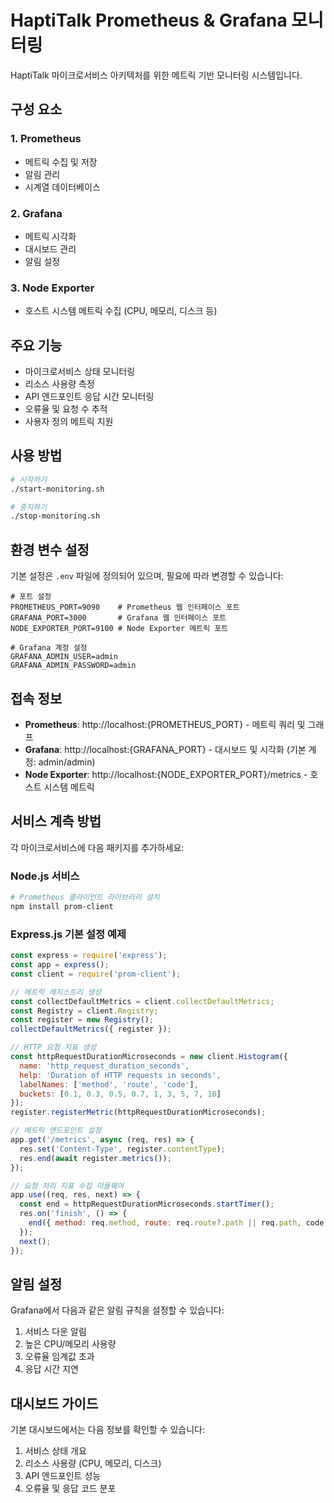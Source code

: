 # HaptiTalk Prometheus & Grafana 모니터링

HaptiTalk 마이크로서비스 아키텍처를 위한 메트릭 기반 모니터링 시스템입니다.

## 구성 요소

### 1. Prometheus
- 메트릭 수집 및 저장
- 알림 관리
- 시계열 데이터베이스

### 2. Grafana
- 메트릭 시각화
- 대시보드 관리
- 알림 설정

### 3. Node Exporter
- 호스트 시스템 메트릭 수집 (CPU, 메모리, 디스크 등)

## 주요 기능

- 마이크로서비스 상태 모니터링
- 리소스 사용량 측정
- API 엔드포인트 응답 시간 모니터링
- 오류율 및 요청 수 추적
- 사용자 정의 메트릭 지원

## 사용 방법

```bash
# 시작하기
./start-monitoring.sh

# 중지하기
./stop-monitoring.sh
```

## 환경 변수 설정

기본 설정은 `.env` 파일에 정의되어 있으며, 필요에 따라 변경할 수 있습니다:

```
# 포트 설정
PROMETHEUS_PORT=9090    # Prometheus 웹 인터페이스 포트
GRAFANA_PORT=3000       # Grafana 웹 인터페이스 포트
NODE_EXPORTER_PORT=9100 # Node Exporter 메트릭 포트

# Grafana 계정 설정
GRAFANA_ADMIN_USER=admin
GRAFANA_ADMIN_PASSWORD=admin
```

## 접속 정보

- **Prometheus**: http://localhost:{PROMETHEUS_PORT} - 메트릭 쿼리 및 그래프
- **Grafana**: http://localhost:{GRAFANA_PORT} - 대시보드 및 시각화 (기본 계정: admin/admin)
- **Node Exporter**: http://localhost:{NODE_EXPORTER_PORT}/metrics - 호스트 시스템 메트릭

## 서비스 계측 방법

각 마이크로서비스에 다음 패키지를 추가하세요:

### Node.js 서비스
```bash
# Prometheus 클라이언트 라이브러리 설치
npm install prom-client
```

### Express.js 기본 설정 예제
```javascript
const express = require('express');
const app = express();
const client = require('prom-client');

// 메트릭 레지스트리 생성
const collectDefaultMetrics = client.collectDefaultMetrics;
const Registry = client.Registry;
const register = new Registry();
collectDefaultMetrics({ register });

// HTTP 요청 지표 생성
const httpRequestDurationMicroseconds = new client.Histogram({
  name: 'http_request_duration_seconds',
  help: 'Duration of HTTP requests in seconds',
  labelNames: ['method', 'route', 'code'],
  buckets: [0.1, 0.3, 0.5, 0.7, 1, 3, 5, 7, 10]
});
register.registerMetric(httpRequestDurationMicroseconds);

// 메트릭 엔드포인트 설정
app.get('/metrics', async (req, res) => {
  res.set('Content-Type', register.contentType);
  res.end(await register.metrics());
});

// 요청 처리 지표 수집 미들웨어
app.use((req, res, next) => {
  const end = httpRequestDurationMicroseconds.startTimer();
  res.on('finish', () => {
    end({ method: req.method, route: req.route?.path || req.path, code: res.statusCode });
  });
  next();
});
```

## 알림 설정

Grafana에서 다음과 같은 알림 규칙을 설정할 수 있습니다:

1. 서비스 다운 알림
2. 높은 CPU/메모리 사용량
3. 오류율 임계값 초과
4. 응답 시간 지연

## 대시보드 가이드

기본 대시보드에서는 다음 정보를 확인할 수 있습니다:

1. 서비스 상태 개요
2. 리소스 사용량 (CPU, 메모리, 디스크)
3. API 엔드포인트 성능
4. 오류율 및 응답 코드 분포 